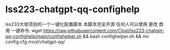 # lss223-chatgpt-qq-confighelp
lss233大佬项目的一个一键化配置脚本
本脚本完全开源 任何人可以使用 更改 商用
一键命令:
wget https://raw.githubusercontent.com/Cloxl/lss223-chatgpt-qq-confighelp/main/confighelper.sh && bash confighelper.sh && mv config.cfg /root/chatgpt-qq/
